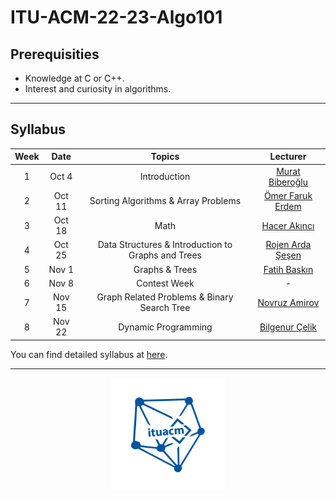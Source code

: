 # ITU-ACM-22-23-Algo101

## Prerequisities

- Knowledge at C or C++.
- Interest and curiosity in algorithms.

---

## Syllabus

| Week | Date | Topics | Lecturer |
| :--: | :--: | :----: | :------: |
| 1 | Oct 4 | Introduction | [Murat Biberoğlu](https://www.linkedin.com/in/muratbiberoglu/) |
| 2 | Oct 11 | Sorting Algorithms & Array Problems | [Ömer Faruk Erdem](https://www.linkedin.com/in/%C3%B6mer-faruk-erdem-8a1b371b4/) |
| 3 | Oct 18 | Math | [Hacer Akıncı](https://www.linkedin.com/in/hacer-ak%C4%B1nc%C4%B1-6a7524224/) |
| 4 | Oct 25 | Data Structures & Introduction to Graphs and Trees | [Rojen Arda Şeşen](https://www.linkedin.com/in/rojen-arda-%C5%9Fe%C5%9Fen-0a6727211/) |
| 5 | Nov 1 | Graphs & Trees | [Fatih Baskın](https://www.linkedin.com/in/fthbaskin/) |
| 6 | Nov 8 | Contest Week | - |
| 7 | Nov 15 | Graph Related Problems & Binary Search Tree | [Novruz Amirov](https://www.linkedin.com/in/novruzamirov/) |
| 8 | Nov 22 | Dynamic Programming | [Bilgenur Çelik](https://www.linkedin.com/in/bilgenur-%C3%A7elik-11ab29201/) |

You can find detailed syllabus at [here](./syllabus.md).

---

<p align="center">
    <img src="./static/algologo.png" width="36%">
</p>